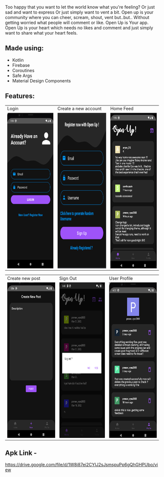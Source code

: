 Too happy that you want to let the world know what you're feeling?
Or just sad and want to express
Or just simply want to vent a bit.
Open up is your community where you can cheer, scream, shout, vent but..but..
Without getting worried what people will comment or like.
Open Up is Your app. Open Up is your heart which needs no likes and comment and just simply want to share what your heart feels.

## Made using:
- Kotlin
- Firebase 
- Coroutines
- Safe Args
- Material Design Components

## Features:

<table>
    <tr>
     <td>Login</td>
     <td>Create a new account</td>
     <td>Home Feed</td>
  </tr>
  <tr>
    <td><img src="ss/Screenshot from 2022-02-26 17-50-04.png" width=270 height=510></td>
    <td><img src="ss/Screenshot from 2022-02-26 17-51-29.png" width=270 height=510></td>
    <td><img src="ss/Screenshot from 2022-02-26 17-56-00.png" width=270 height=510></td>
  </tr>
 </table>
 
 <table>
  <tr>
     <td>Create new post</td>
     <td> Sign Out</td>
     <td>User Profile</td>
  </tr>
  <tr>
    <td><img src="ss/Screenshot from 2022-02-26 17-56-18.png" width=270 height=510></td>
    <td><img src="ss/Screenshot from 2022-04-09 15-45-01.png" width=270 height=510></td>
    <td><img src="ss/Screenshot from 2022-02-26 18-02-49.png" width=270 height=510></td>
  </tr>
 </table>

 ## Apk Link -
 https://drive.google.com/file/d/1W8i87ei2CYIJ2sJsmspuPp6gQhGHPUbo/view
 
